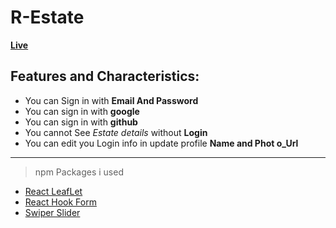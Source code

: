 # R-Estate
[**Live**](https://assignment-nine-ha.netlify.app/)

## Features and Characteristics: 

- You can Sign in  with **Email And Password**
- You can sign in  with **google** 
- You can sign in with **github**
- You cannot See *Estate details* without **Login**
- You can edit you Login info in update profile **Name and Phot o_Url**

--------------------------------------------------------

> npm Packages i used 
- [React LeafLet](https://react-leaflet.js.org/)
- [React Hook Form](https://react-hook-form.com/)
- [Swiper Slider](https://swiperjs.com/)






